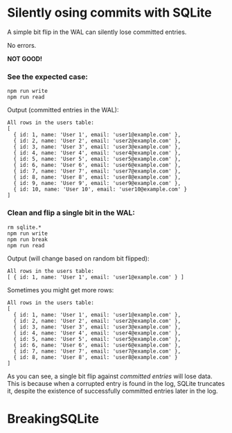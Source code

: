 # Silently osing commits with SQLite

A simple bit flip in the WAL can silently lose committed entries.

No errors.

**NOT GOOD!**

### See the expected case:

```
npm run write
npm run read
```

Output (committed entries in the WAL):

```
All rows in the users table:
[
  { id: 1, name: 'User 1', email: 'user1@example.com' },
  { id: 2, name: 'User 2', email: 'user2@example.com' },
  { id: 3, name: 'User 3', email: 'user3@example.com' },
  { id: 4, name: 'User 4', email: 'user4@example.com' },
  { id: 5, name: 'User 5', email: 'user5@example.com' },
  { id: 6, name: 'User 6', email: 'user6@example.com' },
  { id: 7, name: 'User 7', email: 'user7@example.com' },
  { id: 8, name: 'User 8', email: 'user8@example.com' },
  { id: 9, name: 'User 9', email: 'user9@example.com' },
  { id: 10, name: 'User 10', email: 'user10@example.com' }
]
```

### Clean and flip a single bit in the WAL:

```
rm sqlite.*
npm run write
npm run break
npm run read
```

Output (will change based on random bit flipped):

```
All rows in the users table:
[ { id: 1, name: 'User 1', email: 'user1@example.com' } ]
```

Sometimes you might get more rows:

```
All rows in the users table:
[
  { id: 1, name: 'User 1', email: 'user1@example.com' },
  { id: 2, name: 'User 2', email: 'user2@example.com' },
  { id: 3, name: 'User 3', email: 'user3@example.com' },
  { id: 4, name: 'User 4', email: 'user4@example.com' },
  { id: 5, name: 'User 5', email: 'user5@example.com' },
  { id: 6, name: 'User 6', email: 'user6@example.com' },
  { id: 7, name: 'User 7', email: 'user7@example.com' },
  { id: 8, name: 'User 8', email: 'user8@example.com' }
]
```

As you can see, a single bit flip against _committed entries_ will lose data. This is because when a corrupted entry is found in the log, SQLite truncates it, despite the existence of successfully committed entries later in the log.
# BreakingSQLite

